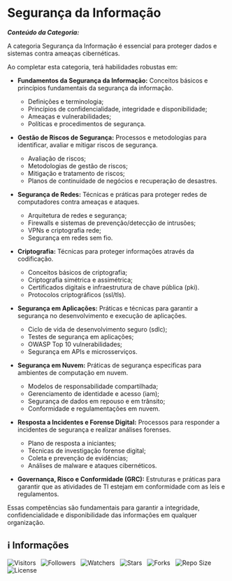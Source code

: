 <!-- Título -->
# Segurança da Informação

***Conteúdo da Categoria:***

A categoria Segurança da Informação é essencial para proteger dados e sistemas contra ameaças cibernéticas.

Ao completar esta categoria, terá habilidades robustas em:

* **Fundamentos da Segurança da Informação:** Conceitos básicos e princípios fundamentais da segurança da informação.
  * Definições e terminologia;
  * Princípios de confidencialidade, integridade e disponibilidade;
  * Ameaças e vulnerabilidades;
  * Políticas e procedimentos de segurança.

* **Gestão de Riscos de Segurança:** Processos e metodologias para identificar, avaliar e mitigar riscos de segurança.
  * Avaliação de riscos;
  * Metodologias de gestão de riscos;
  * Mitigação e tratamento de riscos;
  * Planos de continuidade de negócios e recuperação de desastres.

* **Segurança de Redes:** Técnicas e práticas para proteger redes de  computadores contra ameaças e ataques.
  * Arquitetura de redes e segurança;
  * Firewalls e sistemas de prevenção/detecção de intrusões;
  * VPNs e criptografia rede;
  * Segurança em redes sem fio.

* **Criptografia:** Técnicas para proteger informações através da codificação.
  * Conceitos básicos de criptografia;
  * Criptografia simétrica e assimétrica;
  * Certificados digitais e infraestrutura de chave pública (pki).
  * Protocolos criptográficos (ssl/tls).

* **Segurança em Aplicações:** Práticas e técnicas para garantir a segurança no desenvolvimento e execução de aplicações.
  * Ciclo de vida de desenvolvimento seguro (sdlc);
  * Testes de segurança em aplicações;
  * OWASP Top 10 vulnerabilidades;
  * Segurança em APIs e microsserviços.

* **Segurança em Nuvem:** Práticas de segurança especificas para ambientes de computação em nuvem.
  * Modelos de responsabilidade compartilhada;
  * Gerenciamento de identidade e acesso (iam);
  * Segurança de dados em repouso e em trânsito;
  * Conformidade e regulamentações em nuvem.

* **Resposta a Incidentes e Forense Digital:** Processos para responder a incidentes de segurança e realizar análises forenses.
  * Plano de resposta a iniciantes;
  * Técnicas de investigação forense digital;
  * Coleta e prevenção de evidências;
  * Análises de malware e ataques cibernéticos.

* **Governança, Risco e Conformidade (GRC):** Estruturas e práticas para garantir que as atividades de TI estejam em conformidade com as leis e regulamentos.

Essas competências são fundamentais para garantir a integridade, confidencialidade e disponibilidade das informações em qualquer organização.

<!-- Informações -->
## &#8505; Informações

![Visitors](https://api.visitorbadge.io/api/visitors?path=Devsgeeknerd%2Fcat-seg-inf&label=Visitantes&labelColor=%23700070&labelStyle=none&countColor=%23000fff&style=plastic&color=%23ffffff "Total de Visitantes")
&nbsp;
![Followers](https://img.shields.io/github/followers/Devsgeeknerd?style=p&label=Seguidores&labelColor=800080&color=000fff "Total de Seguidores")
&nbsp;
![Watchers](https://img.shields.io/github/watchers/Devsgeeknerd/cat-seg-inf?style=p&label=Observadores&labelColor=800080&color=000fff "Total de Observadores")
&nbsp;
![Stars](https://img.shields.io/github/stars/Devsgeeknerd/cat-seg-inf?style=p&label=Estrelas&labelColor=800080&color=000fff "Total de Estrelas")
&nbsp;
![Forks](https://img.shields.io/github/forks/Devsgeeknerd/cat-seg-inf?style=p&label=Bifurcações&labelColor=800080&color=000fff "Total de Bifurcações")
&nbsp;
![Repo Size](https://img.shields.io/github/repo-size/Devsgeeknerd/cat-seg-inf?style=p&label=Tamanho&labelColor=800080&color=000fff "Tamanho do Repositório")
&nbsp;
![License](https://img.shields.io/github/license/Devsgeeknerd/cat-seg-inf?style=p&label=Licença&labelColor=800080&color=000fff "Licença do Repositório")
